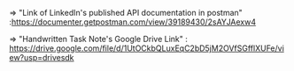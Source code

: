 => "Link of LinkedIn's published API documentation in postman" :https://documenter.getpostman.com/view/39189430/2sAYJAexw4

=> "Handwritten Task Note's Google Drive Link" : https://drive.google.com/file/d/1UtOCkbQLuxEqC2bD5jM2OVfSGfflXUFe/view?usp=drivesdk